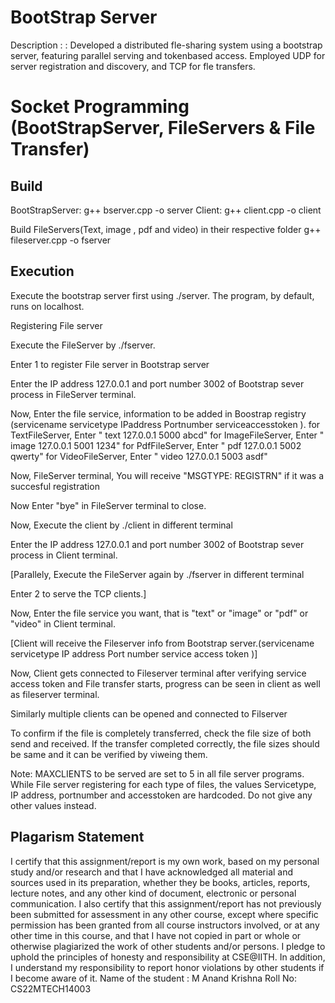 # BootStrap Server 
Description : : Developed a distributed fle-sharing system using a bootstrap server, featuring parallel serving and tokenbased access. Employed UDP for server registration and discovery, and TCP for fle transfers. 



Socket Programming (BootStrapServer, FileServers & File Transfer) 
========================


Build
-----------------------
BootStrapServer: g++ bserver.cpp -o server
Client: g++ client.cpp -o client

Build FileServers(Text, image , pdf and video) in their respective folder
g++  fileserver.cpp -o fserver

Execution
-----------------------
Execute the bootstrap server first using ./server. 
The program, by default, runs on localhost.

Registering File server
 
Execute the FileServer by ./fserver.

Enter 1 to register File server in Bootstrap server
 
Enter the IP address 127.0.0.1 and port number 3002 of Bootstrap sever process in FileServer terminal.

Now, Enter the file service, information to be added in Boostrap registry (servicename servicetype IPaddress Portnumber  serviceaccesstoken ).
	for TextFileServer, Enter "<Anyservername> text 127.0.0.1 5000 abcd"
	for ImageFileServer, Enter "<Anyservername> image 127.0.0.1 5001 1234"
	for PdfFileServer, Enter "<Anyservername> pdf 127.0.0.1 5002 qwerty"
	for VideoFileServer, Enter "<Anyservername> video 127.0.0.1 5003 asdf"

Now, FileServer terminal, You will receive "MSGTYPE: REGISTRN" if it was a succesful registration

Now Enter "bye" in FileServer terminal to close.

Now, Execute the client by ./client in different terminal

Enter the IP address 127.0.0.1  and port number 3002 of Bootstrap sever process in Client terminal.

[Parallely, Execute the FileServer again by ./fserver in different terminal 

Enter 2 to serve the TCP clients.]

Now, Enter the file service you want, that is "text" or "image" or "pdf" or "video" in Client terminal.

[Client will receive the Fileserver info from Bootstrap server.(servicename servicetype IP address Port number  service access token )]

Now, Client gets connected to Fileserver terminal after verifying service access token and File transfer starts,
progress can be seen in client as well as fileserver terminal.

Similarly multiple clients can be opened and connected to Filserver


To confirm if the file is completely transferred, check the file size of both send and received. If the transfer completed
correctly, the file sizes should be same and it can be verified by viweing them.


Note: MAXCLIENTS to be served are set to 5 in all file server programs. 
While File server registering for each type of files, the values Servicetype, IP address, portnumber and accesstoken are hardcoded. Do not give any other values instead.

Plagarism Statement
------------------------
I certify that this assignment/report is my own work, based on my personal study and/or
research and that I have acknowledged all material and sources used in its preparation, whether
they be books, articles, reports, lecture notes, and any other kind of document, electronic or
personal communication. I also certify that this assignment/report has not previously been
submitted for assessment in any other course, except where specific permission has been
granted from all course instructors involved, or at any other time in this course, and that I have
not copied in part or whole or otherwise plagiarized the work of other students and/or persons. I
pledge to uphold the principles of honesty and responsibility at CSE@IITH. In addition, I
understand my responsibility to report honor violations by other students if I become aware of it.
Name of the student : M Anand Krishna
Roll No: CS22MTECH14003
